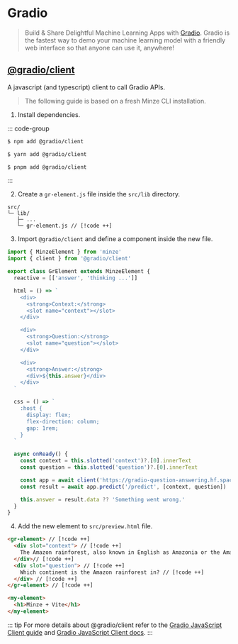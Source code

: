 # Gradio

> Build & Share Delightful Machine Learning Apps with [Gradio](https://www.gradio.app). Gradio is the fastest way to demo your machine learning model with a friendly web interface so that anyone can use it, anywhere!

## [@gradio/client](https://www.npmjs.com/package/@gradio/client)

A javascript (and typescript) client to call Gradio APIs.

> The following guide is based on a fresh Minze CLI installation.

1. Install dependencies.

::: code-group

```bash [npm]
$ npm add @gradio/client
```

```bash [yarn]
$ yarn add @gradio/client
```

```bash [pnpm]
$ pnpm add @gradio/client
```

:::

2. Create a `gr-element.js` file inside the `src/lib` directory.

```
src/
└─ lib/
   ├─ ...
   └─ gr-element.js // [!code ++]
```

3. Import `@gradio/client` and define a component inside the new file.

```js
import { MinzeElement } from 'minze'
import { client } from '@gradio/client'

export class GrElement extends MinzeElement {
  reactive = [['answer', 'thinking ...']]

  html = () => `
    <div>
      <strong>Context:</strong>
      <slot name="context"></slot>
    </div>

    <div>
      <strong>Question:</strong>
      <slot name="question"></slot>
    </div>

    <div>
      <strong>Answer:</strong>
      <div>${this.answer}</div>
    </div>
  `

  css = () => `
    :host {
      display: flex;
      flex-direction: column;
      gap: 1rem;
    }
  `

  async onReady() {
    const context = this.slotted('context')?.[0].innerText
    const question = this.slotted('question')?.[0].innerText

    const app = await client('https://gradio-question-answering.hf.space/')
    const result = await app.predict('/predict', [context, question])

    this.answer = result.data ?? 'Something went wrong.'
  }
}
```

4. Add the new element to `src/preview.html` file.

<!-- prettier-ignore-start -->
```html
<gr-element> // [!code ++]
  <div slot="context"> // [!code ++]
    The Amazon rainforest, also known in English as Amazonia or the Amazon Jungle, is a moist broadleaf forest that covers most of the Amazon basin of South America. This basin encompasses 7,000,000 square kilometres (2,700,000 sq mi), of which 5,500,000 square kilometres (2,100,000 sq mi) are covered by the rainforest. This region includes territory belonging to nine nations. The majority of the forest is contained within Brazil, with 60% of the rainforest, followed by Peru with 13%, Colombia with 10%, and with minor amounts in Venezuela, Ecuador, Bolivia, Guyana, Suriname and French Guiana. The Amazon represents over half of the planet's remaining rainforests, and comprises the largest and most biodiverse tract of tropical rainforest in the world, with an estimated 390 billion individual trees divided into 16,000 species. // [!code ++]
  </div>// [!code ++]
  <div slot="question"> // [!code ++]
    Which continent is the Amazon rainforest in? // [!code ++]
  </div> // [!code ++]
</gr-element> // [!code ++]

<my-element>
  <h1>Minze + Vite</h1>
</my-element>
```
<!-- prettier-ignore-end -->

::: tip
For more details about @gradio/client refer to the [Gradio JavaScript Client guide](https://www.gradio.app/guides/getting-started-with-the-js-client) and [Gradio JavaScript Client docs](https://www.gradio.app/docs/js-client).
:::
